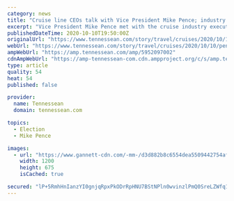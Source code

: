 ```yaml
---
category: news
title: "Cruise line CEOs talk with Vice President Mike Pence; industry adopts recommendations for how to restart sailing"
excerpt: "Vice President Mike Pence met with the cruise industry executives and the CDC Friday to discuss the resumption of sailing in U.S. waters."
publishedDateTime: 2020-10-10T19:50:00Z
originalUrl: "https://www.tennessean.com/story/travel/cruises/2020/10/10/pence-cruise-line-ceos-talk-resumption-sailing-us/5952097002/"
webUrl: "https://www.tennessean.com/story/travel/cruises/2020/10/10/pence-cruise-line-ceos-talk-resumption-sailing-us/5952097002/"
ampWebUrl: "https://amp.tennessean.com/amp/5952097002"
cdnAmpWebUrl: "https://amp-tennessean-com.cdn.ampproject.org/c/s/amp.tennessean.com/amp/5952097002"
type: article
quality: 54
heat: 54
published: false

provider:
  name: Tennessean
  domain: tennessean.com

topics:
  - Election
  - Mike Pence

images:
  - url: "https://www.gannett-cdn.com/-mm-/d3d882b8c6554dea5509442754af3e55cbf9f1ec/c=0-203-3789-2334/local/-/media/2020/05/19/USATODAY/usatsports/cruise-ship-off-coast-of-alaska.jpg?auto=webp&format=pjpg&width=1200"
    width: 1200
    height: 675
    isCached: true

secured: "lP+5RmhHnIanzYI0gnjqRpxPkODrRpHNU7BStNPln0wvinzlPmQ0SreLZWfq1O2B5mp/keiiZlXsaNetATccfzS+4XqKuIB4ybsuv9NIfTs7jKKUbU8OxOvhmL4JBWeKdbmoVT63OLK5d/k6tHXLkPdehsXeXI/0BT/M7F6gCLm/totOx1ozTW7P1NNfiohLyCyr145bd3LGaOjn90GJESk5arC8zhq/+JMNJ97O1K7VBOC1L7gQGw9P6LjNRTShCafhQs+njNg1kOT4jXnd0pqAuoZGQUE0Q+2kOIA8h/+o0+U57yKsa1eBs/A9T/umxMTSWO9ka3hrnOAXRD3AaI2oeo8sAZrCx1Mgj2bYvgk=;GxrHF7H2fq54SmVTf5gKtg=="
---
```


